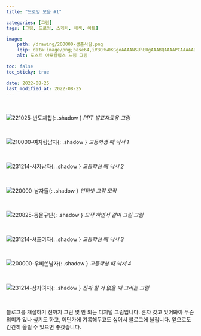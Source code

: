 ```yaml
---
title: "드로잉 모음 #1"

categories: [그림]
tags: [그림, 드로잉, 스케치, 채색, 아트]

image:
    path: /drawing/200000-생존사람.png
    lqip: data:image/png;base64,iVBORw0KGgoAAAANSUhEUgAAABQAAAAPCAAAAADB87CJAAAAAXNSR0IArs4c6QAAAARnQU1BAACxjwv8YQUAAAAJcEhZcwAACxIAAAsSAdLdfvwAAAB5SURBVBjTY/iPBTBQSfDtuyd/0QT/Pnvz8/9LNMGP9yZtWX0eTfD5gWP1u65/RxV8siI1a+WqS2gWbV648tJKrmeogjk9W7ZMn7gHRfD7ypth/5dt2I0i+PL5n6INKzdeRLXo2ddHTr0bbqMIvjn778WzFTduQTwFAMpRGJsf5XlzAAAAAElFTkSuQmCC
    alt: 포스트 아포칼립스 느낌 그림

toc: false
toc_sticky: true
 
date: 2022-08-25
last_modified_at: 2022-08-25
---
```


<br>

![221025-반도체칩](/drawing/221025-반도체칩.png){: .shadow }
_PPT 발표자료용 그림_

<br>

![210000-여자랑남자](/drawing/210000-여자랑남자.png){: .shadow }
_고등학생 때 낙서 1_

<br>

![231214-사자남자](/drawing/231214-사자남자.jpg){: .shadow }
_고등학생 때 낙서 2_

<br>

![220000-남자둘](/drawing/220000-남자둘.png){: .shadow }
_인터넷 그림 모작_

<br>

![220825-동물구닌](/drawing/220825-동물구닌.png){: .shadow }
_모작 하면서 같이 그린 그림_

<br>

![231214-셔츠여자](/drawing/231214-셔츠여자.png){: .shadow }
_고등학생 때 낙서 3_

<br>

![200000-우비쓴남자](/drawing/200000-우비쓴남자.png){: .shadow }
_고등학생 때 낙서 4_

<br>

![231214-상자여자](/drawing/231214-상자여자.png){: .shadow }
_진짜 할 거 없을 때 그리는 그림_

<br>

블로그를 개설하기 전까지 그린 몇 안 되는 디지털 그림입니다. 혼자 갖고 있어봐야 무슨 의미가 있나 싶기도 하고, 어딘가에 기록해두고도 싶어서 블로그에 올립니다. 앞으로도 간간히 올릴 수 있으면 좋겠습니다.

<!--
![210430-신라시대](/drawing/210430-신라시대.jpg)
-->